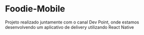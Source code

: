 # Foodie-Mobile
Projeto realizado juntamente com o canal Dev Point, onde estamos desenvolvendo um aplicativo de delivery utilizando React Native
